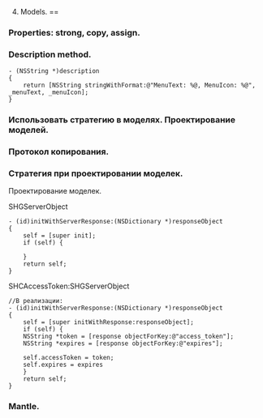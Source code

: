4. Models.
==

### Properties: strong, copy, assign.

### Description method.

```objc
- (NSString *)description
{
    return [NSString stringWithFormat:@"MenuText: %@, MenuIcon: %@", _menuText, _menuIcon];
}
```

### Использовать стратегию в моделях. Проектирование моделей.

### Протокол копирования.

### Стратегия при проектировании моделек.
Проектирование моделек.

SHGServerObject

```objc
- (id)initWithServerResponse:(NSDictionary *)responseObject
{
    self = [super init];
    if (self) {

    }
    return self;
}
```

SHCAccessToken:SHGServerObject

```objc
//В реализации:
- (id)initWithServerResponse:(NSDictionary *)responseObject
{
    self = [super initWithResponse:responseObject];
    if (self) {
    NSString *token = [response objectForKey:@"access_token"];
    NSString *expires = [response objectForKey:@"expires"];

    self.accessToken = token;
    self.expires = expires
    }
    return self;
}
```

### Mantle.





